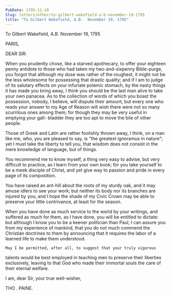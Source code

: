 ```yaml
---
PubDate: 1795-11-19
Slug: letters/other/to-gilbert-wakefield-a-b-november-19-1795
title: "To Gilbert Wakefield, A.B.  November 19, 1795"
---
```


   To Gilbert Wakefield, A.B.  November 19, 1795

   PARIS,

   DEAR SIR:

   When you prudently chose, like a starved apothecary, to offer your
   eighteen penny antidote to those who had taken my two-and-sixpenny
   Bible-purge, you forgot that although my dose was rather of the roughest,
   it might not be the less wholesome for possessing that drastic quality;
   and if I am to judge of its salutary effects on your infuriate polemic
   stomach, by the nasty things it has made you bring away, I think you
   should be the last man alive to take your own panacea. As to the
   collection of words of which you boast the possession, nobody, I believe,
   will dispute their amount, but every one who reads your answer to my Age
   of Reason will wish there were not so many scurrilous ones among them; for
   though they may be very useful in emptying your gall- bladder they are too
   apt to move the bile of other people.

   Those of Greek and Latin are rather foolishly thrown away, I think, on a
   man like me, who, you are pleased to say, is "the greatest ignoramus in
   nature"; yet I must take the liberty to tell you, that wisdom does not
   consist in the mere knowledge of language, but of things.

   You recommend me to know myself, a thing very easy to advise, but very
   difficult to practice, as I learn from your own book; for you take
   yourself to be a meek disciple of Christ, and yet give way to passion and
   pride in every page of its composition.

   You have raised an ant-hill about the roots of my sturdy oak, and it may
   amuse idlers to see your work; but neither its body nor its branches are
   injured by you; and I hope the shade of my Civic Crown may be able to
   preserve your little contrivance, at least for the season.

   When you have done as much service to the world by your writings, and
   suffered as much for them, as I have done, you will be entitled to
   dictate: but although I know you to be a keener politician than Paul, I
   can assure you from my experience of mankind, that you do not much commend
   the Christian doctrines to them by announcing that it requires the labor
   of a learned life to make them understood.

    May I be permitted, after all, to suggest that your truly vigorous
   talents would be best employed in teaching men to preserve their liberties
   exclusively, leaving to that God who made their immortal souls the care of
   their eternal welfare.

   I am, dear Sir, your true well-wisher,

   THO . PAINE.


